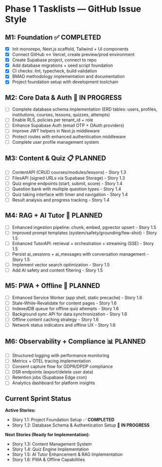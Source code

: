 # Phase 1 Tasklists — GitHub Issue Style

## M1: Foundation ✅ COMPLETED

- [x] Init monorepo, Next.js scaffold, Tailwind + UI components
- [x] Connect GitHub ↔ Vercel, create preview/prod environment
- [x] Create Supabase project, connect to repo
- [x] Add database migrations + seed script foundation
- [x] CI checks: lint, typecheck, build validation
- [x] BMAD methodology implementation and documentation
- [x] Project foundation setup with development toolchain

## M2: Core Data & Auth 🚧 IN PROGRESS

- [ ] Complete database schema implementation (ERD tables: users, profiles, institutions, courses, lessons, quizzes, attempts)
- [ ] Enable RLS, policies per tenant_id + role
- [ ] Enhance Supabase Auth (email OTP + OAuth providers)
- [ ] Improve JWT helpers in Next.js middleware
- [ ] Protect routes with enhanced authentication middleware
- [ ] Complete user profile management system

## M3: Content & Quiz 📋 PLANNED

- [ ] ContentAPI (CRUD courses/modules/lessons) - Story 1.3
- [ ] FilesAPI (signed URLs via Supabase Storage) - Story 1.3
- [ ] Quiz engine endpoints (start, submit, score) - Story 1.4
- [ ] Question bank with multiple question types - Story 1.4
- [ ] Quiz taking interface with timer and navigation - Story 1.4
- [ ] Result analysis and progress tracking - Story 1.4

## M4: RAG + AI Tutor 🤖 PLANNED

- [ ] Enhanced ingestion pipeline: chunk, embed, pgvector upsert - Story 1.5
- [ ] Improved prompt templates (system/safety/grounding/few-shot) - Story 1.5
- [ ] Enhanced TutorAPI: retrieval + orchestration + streaming (SSE) - Story 1.5
- [ ] Persist ai_sessions + ai_messages with conversation management - Story 1.5
- [ ] Implement vector search optimization - Story 1.5
- [ ] Add AI safety and content filtering - Story 1.5

## M5: PWA + Offline 📱 PLANNED

- [ ] Enhanced Service Worker (app shell, static precache) - Story 1.6
- [ ] Stale-While-Revalidate for content pages - Story 1.6
- [ ] IndexedDB queue for offline quiz attempts - Story 1.6
- [ ] Background sync API for data synchronization - Story 1.6
- [ ] Offline content caching strategy - Story 1.6
- [ ] Network status indicators and offline UX - Story 1.6

## M6: Observability + Compliance 📊 PLANNED

- [ ] Structured logging with performance monitoring
- [ ] Metrics + OTEL tracing implementation
- [ ] Consent capture flow for GDPR/DPDP compliance
- [ ] DSR endpoints (export/delete user data)
- [ ] Retention jobs (Supabase Edge cron)
- [ ] Analytics dashboard for platform insights

## Current Sprint Status

**Active Stories:**

- Story 1.1: Project Foundation Setup ✅ **COMPLETED**
- Story 1.2: Database Schema & Authentication Setup 🚧 **IN PROGRESS**

**Next Stories (Ready for Implementation):**

- Story 1.3: Content Management System
- Story 1.4: Quiz Engine Implementation
- Story 1.5: AI Tutor Enhancement & RAG Implementation
- Story 1.6: PWA & Offline Capabilities
